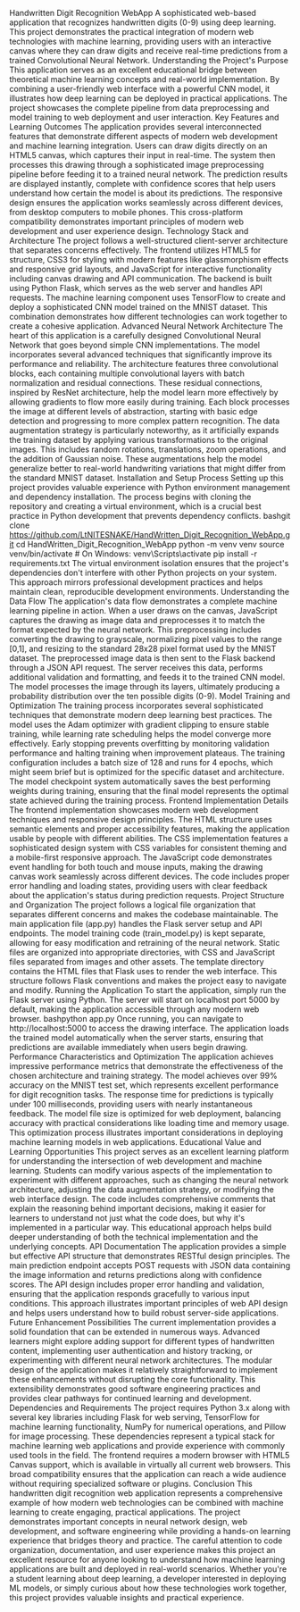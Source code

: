Handwritten Digit Recognition WebApp
A sophisticated web-based application that recognizes handwritten digits (0-9) using deep learning. This project demonstrates the practical integration of modern web technologies with machine learning, providing users with an interactive canvas where they can draw digits and receive real-time predictions from a trained Convolutional Neural Network.
Understanding the Project's Purpose
This application serves as an excellent educational bridge between theoretical machine learning concepts and real-world implementation. By combining a user-friendly web interface with a powerful CNN model, it illustrates how deep learning can be deployed in practical applications. The project showcases the complete pipeline from data preprocessing and model training to web deployment and user interaction.
Key Features and Learning Outcomes
The application provides several interconnected features that demonstrate different aspects of modern web development and machine learning integration. Users can draw digits directly on an HTML5 canvas, which captures their input in real-time. The system then processes this drawing through a sophisticated image preprocessing pipeline before feeding it to a trained neural network. The prediction results are displayed instantly, complete with confidence scores that help users understand how certain the model is about its predictions.
The responsive design ensures the application works seamlessly across different devices, from desktop computers to mobile phones. This cross-platform compatibility demonstrates important principles of modern web development and user experience design.
Technology Stack and Architecture
The project follows a well-structured client-server architecture that separates concerns effectively. The frontend utilizes HTML5 for structure, CSS3 for styling with modern features like glassmorphism effects and responsive grid layouts, and JavaScript for interactive functionality including canvas drawing and API communication.
The backend is built using Python Flask, which serves as the web server and handles API requests. The machine learning component uses TensorFlow to create and deploy a sophisticated CNN model trained on the MNIST dataset. This combination demonstrates how different technologies can work together to create a cohesive application.
Advanced Neural Network Architecture
The heart of this application is a carefully designed Convolutional Neural Network that goes beyond simple CNN implementations. The model incorporates several advanced techniques that significantly improve its performance and reliability.
The architecture features three convolutional blocks, each containing multiple convolutional layers with batch normalization and residual connections. These residual connections, inspired by ResNet architecture, help the model learn more effectively by allowing gradients to flow more easily during training. Each block processes the image at different levels of abstraction, starting with basic edge detection and progressing to more complex pattern recognition.
The data augmentation strategy is particularly noteworthy, as it artificially expands the training dataset by applying various transformations to the original images. This includes random rotations, translations, zoom operations, and the addition of Gaussian noise. These augmentations help the model generalize better to real-world handwriting variations that might differ from the standard MNIST dataset.
Installation and Setup Process
Setting up this project provides valuable experience with Python environment management and dependency installation. The process begins with cloning the repository and creating a virtual environment, which is a crucial best practice in Python development that prevents dependency conflicts.
bashgit clone https://github.com/LtNITESNAKE/HandWritten_Digit_Recognition_WebApp.git
cd HandWritten_Digit_Recognition_WebApp
python -m venv venv
source venv/bin/activate  # On Windows: venv\Scripts\activate
pip install -r requirements.txt
The virtual environment isolation ensures that the project's dependencies don't interfere with other Python projects on your system. This approach mirrors professional development practices and helps maintain clean, reproducible development environments.
Understanding the Data Flow
The application's data flow demonstrates a complete machine learning pipeline in action. When a user draws on the canvas, JavaScript captures the drawing as image data and preprocesses it to match the format expected by the neural network. This preprocessing includes converting the drawing to grayscale, normalizing pixel values to the range [0,1], and resizing to the standard 28x28 pixel format used by the MNIST dataset.
The preprocessed image data is then sent to the Flask backend through a JSON API request. The server receives this data, performs additional validation and formatting, and feeds it to the trained CNN model. The model processes the image through its layers, ultimately producing a probability distribution over the ten possible digits (0-9).
Model Training and Optimization
The training process incorporates several sophisticated techniques that demonstrate modern deep learning best practices. The model uses the Adam optimizer with gradient clipping to ensure stable training, while learning rate scheduling helps the model converge more effectively. Early stopping prevents overfitting by monitoring validation performance and halting training when improvement plateaus.
The training configuration includes a batch size of 128 and runs for 4 epochs, which might seem brief but is optimized for the specific dataset and architecture. The model checkpoint system automatically saves the best performing weights during training, ensuring that the final model represents the optimal state achieved during the training process.
Frontend Implementation Details
The frontend implementation showcases modern web development techniques and responsive design principles. The HTML structure uses semantic elements and proper accessibility features, making the application usable by people with different abilities. The CSS implementation features a sophisticated design system with CSS variables for consistent theming and a mobile-first responsive approach.
The JavaScript code demonstrates event handling for both touch and mouse inputs, making the drawing canvas work seamlessly across different devices. The code includes proper error handling and loading states, providing users with clear feedback about the application's status during prediction requests.
Project Structure and Organization
The project follows a logical file organization that separates different concerns and makes the codebase maintainable. The main application file (app.py) handles the Flask server setup and API endpoints. The model training code (train_model.py) is kept separate, allowing for easy modification and retraining of the neural network.
Static files are organized into appropriate directories, with CSS and JavaScript files separated from images and other assets. The template directory contains the HTML files that Flask uses to render the web interface. This structure follows Flask conventions and makes the project easy to navigate and modify.
Running the Application
To start the application, simply run the Flask server using Python. The server will start on localhost port 5000 by default, making the application accessible through any modern web browser.
bashpython app.py
Once running, you can navigate to http://localhost:5000 to access the drawing interface. The application loads the trained model automatically when the server starts, ensuring that predictions are available immediately when users begin drawing.
Performance Characteristics and Optimization
The application achieves impressive performance metrics that demonstrate the effectiveness of the chosen architecture and training strategy. The model achieves over 99% accuracy on the MNIST test set, which represents excellent performance for digit recognition tasks. The response time for predictions is typically under 100 milliseconds, providing users with nearly instantaneous feedback.
The model file size is optimized for web deployment, balancing accuracy with practical considerations like loading time and memory usage. This optimization process illustrates important considerations in deploying machine learning models in web applications.
Educational Value and Learning Opportunities
This project serves as an excellent learning platform for understanding the intersection of web development and machine learning. Students can modify various aspects of the implementation to experiment with different approaches, such as changing the neural network architecture, adjusting the data augmentation strategy, or modifying the web interface design.
The code includes comprehensive comments that explain the reasoning behind important decisions, making it easier for learners to understand not just what the code does, but why it's implemented in a particular way. This educational approach helps build deeper understanding of both the technical implementation and the underlying concepts.
API Documentation
The application provides a simple but effective API structure that demonstrates RESTful design principles. The main prediction endpoint accepts POST requests with JSON data containing the image information and returns predictions along with confidence scores.
The API design includes proper error handling and validation, ensuring that the application responds gracefully to various input conditions. This approach illustrates important principles of web API design and helps users understand how to build robust server-side applications.
Future Enhancement Possibilities
The current implementation provides a solid foundation that can be extended in numerous ways. Advanced learners might explore adding support for different types of handwritten content, implementing user authentication and history tracking, or experimenting with different neural network architectures.
The modular design of the application makes it relatively straightforward to implement these enhancements without disrupting the core functionality. This extensibility demonstrates good software engineering practices and provides clear pathways for continued learning and development.
Dependencies and Requirements
The project requires Python 3.x along with several key libraries including Flask for web serving, TensorFlow for machine learning functionality, NumPy for numerical operations, and Pillow for image processing. These dependencies represent a typical stack for machine learning web applications and provide experience with commonly used tools in the field.
The frontend requires a modern browser with HTML5 Canvas support, which is available in virtually all current web browsers. This broad compatibility ensures that the application can reach a wide audience without requiring specialized software or plugins.
Conclusion
This handwritten digit recognition web application represents a comprehensive example of how modern web technologies can be combined with machine learning to create engaging, practical applications. The project demonstrates important concepts in neural network design, web development, and software engineering while providing a hands-on learning experience that bridges theory and practice.
The careful attention to code organization, documentation, and user experience makes this project an excellent resource for anyone looking to understand how machine learning applications are built and deployed in real-world scenarios. Whether you're a student learning about deep learning, a developer interested in deploying ML models, or simply curious about how these technologies work together, this project provides valuable insights and practical experience.
